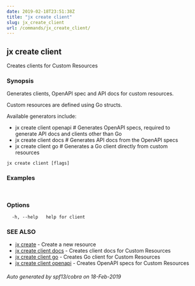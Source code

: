 ```yaml
---
date: 2019-02-18T23:51:38Z
title: "jx create client"
slug: jx_create_client
url: /commands/jx_create_client/
---
```

## jx create client

Creates clients for Custom Resources

### Synopsis

Generates clients, OpenAPI spec and API docs for custom resources. 

Custom resources are defined using Go structs. 

Available generators include: 

  * jx create client openapi # Generates OpenAPI specs, required to generate API docs and clients other than Go  
  * jx create client docs # Generates API docs from the OpenAPI specs  
  * jx create client go # Generates a Go client directly from custom resources

```
jx create client [flags]
```

### Examples

```
  
```

### Options

```
  -h, --help   help for client
```

### SEE ALSO

* [jx create](/commands/jx_create/)	 - Create a new resource
* [jx create client docs](/commands/jx_create_client_docs/)	 - Creates client docs for Custom Resources
* [jx create client go](/commands/jx_create_client_go/)	 - Creates Go client for Custom Resources
* [jx create client openapi](/commands/jx_create_client_openapi/)	 - Creates OpenAPI specs for Custom Resources

###### Auto generated by spf13/cobra on 18-Feb-2019
